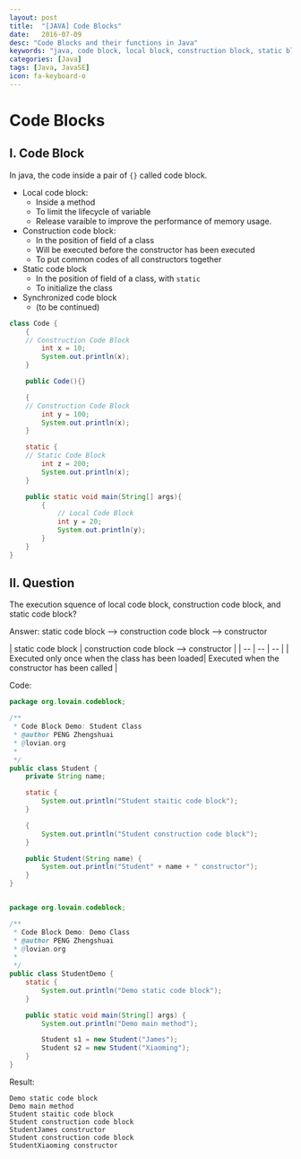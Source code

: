 ```yaml
---
layout: post
title:  "[JAVA] Code Blocks"
date:   2016-07-09
desc: "Code Blocks and their functions in Java"
keywords: "java, code block, local block, construction block, static block"
categories: [Java]
tags: [Java, JavaSE]
icon: fa-keyboard-o
---
```


# Code Blocks

## I. Code Block

In java, the code inside  a pair of ```{}``` called code block.

-	Local code block:
	-	Inside a method
	-	To limit the lifecycle of variable
	-	Release varaible to improve the performance of memory usage.
-	Construction code block:
	-	In the position of field of a class
	-	Will be executed before the constructor has been executed
	-	To put common codes of all constructors together
-	Static code block
	-	In the position of field of a class, with ```static```
	-	To initialize the class
-	Synchronized code block
	-	(to be continued)

```java
class Code {
	{
	// Construction Code Block
		int x = 10;
		System.out.println(x);
	}

	public Code(){}

	{
	// Construction Code Block
		int y = 100;
		System.out.println(x);
	}

	static {
	// Static Code Block
		int z = 200;
		System.out.println(x);
	}

	public static void main(String[] args){
		{
			// Local Code Block
			int y = 20;
			System.out.println(y);
		}
	}
}
```

## II. Question

The execution squence of local code block, construction code block, and static code block?

Answer:
static code block --> construction code block --> constructor

| static code block | construction code block --> constructor |
| -- | -- | -- |
| Executed only once when the class has been loaded| Executed when the constructor has been called |

Code:

```java
package org.lovain.codeblock;

/**
 * Code Block Demo: Student Class
 * @author PENG Zhengshuai
 * @lovian.org
 *
 */
public class Student {
	private String name;

	static {
		System.out.println("Student staitic code block");
	}

	{
		System.out.println("Student construction code block");
	}

	public Student(String name) {
		System.out.println("Student" + name + " constructor");
	}
}


package org.lovain.codeblock;

/**
 * Code Block Demo: Demo Class
 * @author PENG Zhengshuai
 * @lovian.org
 *
 */
public class StudentDemo {
	static {
		System.out.println("Demo static code block");
	}

	public static void main(String[] args) {
		System.out.println("Demo main method");

		Student s1 = new Student("James");
		Student s2 = new Student("Xiaoming");
	}
}

```

Result:

```
Demo static code block
Demo main method
Student staitic code block
Student construction code block
StudentJames constructor
Student construction code block
StudentXiaoming constructor

```
